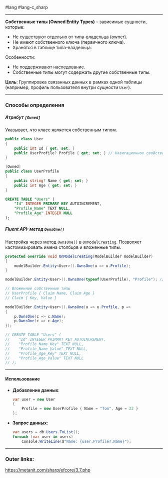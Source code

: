 #lang #lang-c_sharp 

---
**Собственные типы (Owned Entity Types)** – зависимые сущности, которые:
  - Не существуют отдельно от типа-владельца (owner).
  - Не имеют собственного ключа (первичного ключа).
  - Хранятся в таблице типа-владельца.
  
  Особенности:
  - Не поддерживают наследование.
  - Собственные типы могут содержать другие собственные типы.
  
**Цель**: Группировка связанных данных в рамках одной таблицы (например, профиль пользователя внутри сущности `User`).

---
### Способы определения

##### **Атрибут `[Owned]`**
Указывает, что класс является собственным типом.
  ```csharp
  public class User
  {
      public int Id { get; set; }
      public UserProfile? Profile { get; set; } // Навигационное свойство
  }

  [Owned]
  public class UserProfile
  {
      public string? Name { get; set; }
      public int Age { get; set; }
  }
  ```

  ```sql
  CREATE TABLE "Users" (
      "Id" INTEGER PRIMARY KEY AUTOINCREMENT,
      "Profile_Name" TEXT NULL,
      "Profile_Age" INTEGER NULL
  );
  ```

##### **Fluent API: метод `OwnsOne()`**
Настройка через метод `OwnsOne()` в `OnModelCreating`.
Позволяет кастомизировать имена столбцов и вложенные типы.
  ```csharp
  protected override void OnModelCreating(ModelBuilder modelBuilder)
  {
      modelBuilder.Entity<User>().OwnsOne(u => u.Profile);
  }
  ```

  ```csharp
  modelBuilder.Entity<User>().OwnsOne(typeof(UserProfile), "Profile"); // если поле приватное
  ```

  ```csharp
  // Вложенные собственные типы 
  // UserProfile { Claim Name, Claim Age }
  // Claim { Key, Value }
  
  modelBuilder.Entity<User>().OwnsOne(u => u.Profile, p => 
  {
      p.OwnsOne(c => c.Name);
      p.OwnsOne(c => c.Age);
  });
  
  // CREATE TABLE "Users" (
  //    "Id" INTEGER PRIMARY KEY AUTOINCREMENT,
  //    "Profile_Name_Key" TEXT NULL,
  //    "Profile_Name_Value" TEXT NULL,
  //    "Profile_Age_Key" TEXT NULL,
  //    "Profile_Age_Value" TEXT NULL
  // );

  ```

---
#### Использование

- **Добавление данных**:
  ```csharp
  var user = new User
  {
      Profile = new UserProfile { Name = "Tom", Age = 23 }
  };
  ```
- **Запрос данных**:
  ```csharp
  var users = db.Users.ToList();
  foreach (var user in users)
      Console.WriteLine($"Name: {user.Profile?.Name}");
  ```

---
### Outer links:
https://metanit.com/sharp/efcore/3.7.php